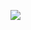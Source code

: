 [![](https://visitcount.itsvg.in/api?id=DreamCode-Uz&label=Profile%20Views&pretty=false)](https://visitcount.itsvg.in)